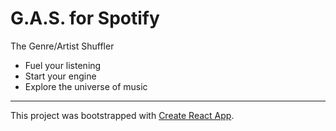# G.A.S. for Spotify

The Genre/Artist Shuffler

- Fuel your listening
- Start your engine
- Explore the universe of music

---

This project was bootstrapped with [Create React App](https://github.com/facebook/create-react-app).
